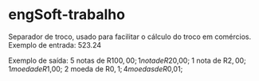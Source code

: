# engSoft-trabalho

Separador de troco, usado para facilitar o cálculo do troco em comércios.
Exemplo de entrada:
523.24

Exemplo de saída:
5 notas de R$100,00;
1 nota de R$20,00;
1 nota de R$2,00;
1 moeda de R$1,00;
2 moeda de R$0,1;
4 moedas de R$0,01;
